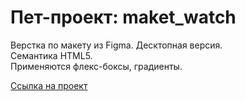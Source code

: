 # Пет-проект: maket_watch

Верстка по макету из Figma. Десктопная версия.  
Семантика HTML5.   
Применяются флекс-боксы, градиенты.


[Ссылка на проект](https://komkovaa.github.io/maket_watch/)
